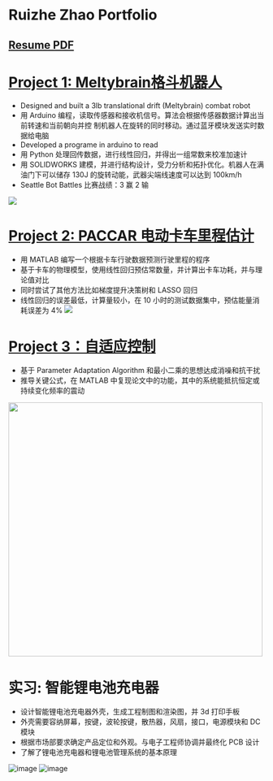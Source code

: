 # Ruizhe Zhao Portfolio

## [Resume PDF](https://github.com/laozhao43/Ruizhe_Zhao_-Portfolio-CN/blob/main/Resume_pdfs/Resume_Ruizhe_Zhao_715.pdf) 
# [Project 1: Meltybrain格斗机器人](https://github.com/laozhao43/Meltybrain_Bot_CNMB) 
*  Designed and built a 3lb translational drift (Meltybrain) combat robot
* 用 Arduino 编程，读取传感器和接收机信号。算法会根据传感器数据计算出当前转速和当前朝向并控
制机器人在旋转的同时移动。通过蓝牙模块发送实时数据给电脑
* Developed a programe in arduino to read 
* 用 Python 处理回传数据，进行线性回归，并得出一组常数来校准加速计
* 用 SOLIDWORKS 建模，并进行结构设计，受力分析和拓扑优化。机器人在满油门下可以储存 130J
的旋转动能，武器尖端线速度可以达到 100km/h
* Seattle Bot Battles 比赛战绩：3 赢 2 输

![](/images/最终.png)

# [Project 2: PACCAR 电动卡车里程估计](https://github.com/laozhao43/PACCAR_Capston_Project/blob/main/MD_and_HD_Vehicle_Range_Estimation_Final_Report.pdf) 
* 用 MATLAB 编写一个根据卡车行驶数据预测行驶里程的程序
* 基于卡车的物理模型，使用线性回归预估常数量，并计算出卡车功耗，并与理论值对比
* 同时尝试了其他方法比如梯度提升决策树和 LASSO 回归
* 线性回归的误差最低，计算量较小，在 10 小时的测试数据集中，预估能量消耗误差为 4%
![](/images/PA1.PNG)

# [Project 3：自适应控制](https://github.com/laozhao43/AdaptiveControl) 
* 基于 Parameter Adaptation Algorithm 和最小二乘的思想达成消噪和抗干扰
* 推导关键公式，在 MATLAB 中复现论文中的功能，其中的系统能抵抗恒定或持续变化频率的震动

<img src="images/585.PNG" width="500">

# 实习: 智能锂电池充电器
* 设计智能锂电池充电器外壳，生成工程制图和渲染图，并 3d 打印手板
* 外壳需要容纳屏幕，按键，波轮按键，散热器，风扇，接口，电源模块和 DC 模块
* 根据市场部要求确定产品定位和外观。与电子工程师协调并最终化 PCB 设计
* 了解了锂电池充电器和锂电池管理系统的基本原理

![image](https://user-images.githubusercontent.com/64048267/183526760-7a5d04e2-f76c-43dd-8f5c-fd73aa376868.png)
![image](https://user-images.githubusercontent.com/64048267/183526777-d102f576-b05b-4a96-903d-f4e50cf70abd.png)
